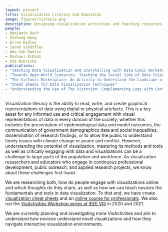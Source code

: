 ```yaml
---
layout: project
title: Visualization Literacy and Education
image: figures/vistools.png
description: Designing visualization activities and teaching resources for education with visualization.
people:
- Benjamin Bach
- Zezhong Wang
- Arran Ridley
- Sarah Schöttler
- Aba-Sah Dadzie
- Mashael AlKadi
- Uta Hinrichs
publications:
- "Teaching Data Visualization and Storytelling with Data Comic Workshops"
- "Towards Open-World Scenarios: Teaching the Social Side of Data Science"
- "The VisTools Marketplace: An Activity to Understand the Landscape of Visualisation Tools"
- "Cheat Sheets for Data Visualization Techniques"
- "Understanding the Use of The Vistorian: Complementing Logs with Context Mini-Questionnaires"
---
```


Visualization literacy is the ability to read, write, and create graphical representations of data using digital or physical artefacts. This is a key asset for any informed use and critical engagement with visual representations of data in every domain of the society; whether this includes the presentation of epidemiological data and model outcomes, the communication of government demographics data and social inequalities, dissemination of research findings, or to allow the public to understand timely issues with climate change or peace and conflict. However, understanding the potential of visualization, mastering its methods and tools as well as critically engaging with data and visualizations can be a challenge to large parts of the population and workforce. As visualization researchers and educators who engage in continuous professional development, public outreach, and applied research projects, we know about these challenges first-hand. 

We are researching both, how do people engage with visualizations online and which thoughts do they share, as well as how we can teach novices the fundamentals and tools in data visualization. To that end, we have create [visualization cheat sheets](https://visualizationcheatsheets.github.io) and an [online course for professionals](https://visualinteractivedata.github.io/vishubprojects/professionals_course.html). We also run the [VisActivities Workshop series at IEEE VIS](https://visactivities.github.io/) in 2020 and 2021. 

We are currently planning and investigating more VisActivities and aim to understand how novices understand novel visualizations and how they navigate interactive visualization environments. 

